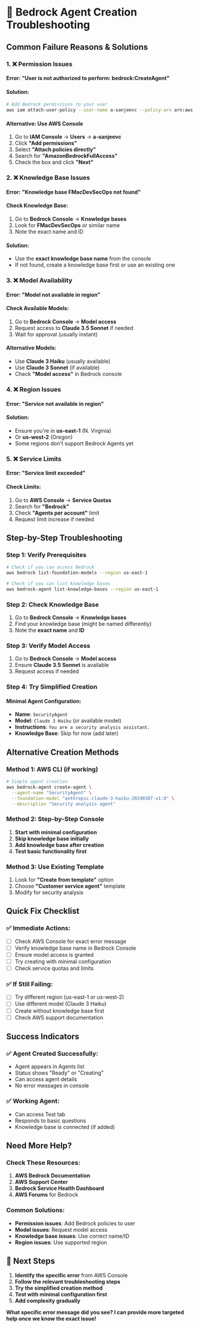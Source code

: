 # 🔧 Bedrock Agent Creation Troubleshooting

## **Common Failure Reasons & Solutions**

### **1. ❌ Permission Issues**

#### **Error**: "User is not authorized to perform: bedrock:CreateAgent"

#### **Solution**:
```bash
# Add Bedrock permissions to your user
aws iam attach-user-policy --user-name a-sanjeevc --policy-arn arn:aws:iam::aws:policy/AmazonBedrockFullAccess
```

#### **Alternative**: Use AWS Console
1. Go to **IAM Console** → **Users** → **a-sanjeevc**
2. Click **"Add permissions"**
3. Select **"Attach policies directly"**
4. Search for **"AmazonBedrockFullAccess"**
5. Check the box and click **"Next"**

### **2. ❌ Knowledge Base Issues**

#### **Error**: "Knowledge base FMacDevSecOps not found"

#### **Check Knowledge Base**:
1. Go to **Bedrock Console** → **Knowledge bases**
2. Look for **FMacDevSecOps** or similar name
3. Note the exact name and ID

#### **Solution**:
- Use the **exact knowledge base name** from the console
- If not found, create a knowledge base first or use an existing one

### **3. ❌ Model Availability**

#### **Error**: "Model not available in region"

#### **Check Available Models**:
1. Go to **Bedrock Console** → **Model access**
2. Request access to **Claude 3.5 Sonnet** if needed
3. Wait for approval (usually instant)

#### **Alternative Models**:
- Use **Claude 3 Haiku** (usually available)
- Use **Claude 3 Sonnet** (if available)
- Check **"Model access"** in Bedrock console

### **4. ❌ Region Issues**

#### **Error**: "Service not available in region"

#### **Solution**:
- Ensure you're in **us-east-1** (N. Virginia)
- Or **us-west-2** (Oregon)
- Some regions don't support Bedrock Agents yet

### **5. ❌ Service Limits**

#### **Error**: "Service limit exceeded"

#### **Check Limits**:
1. Go to **AWS Console** → **Service Quotas**
2. Search for **"Bedrock"**
3. Check **"Agents per account"** limit
4. Request limit increase if needed

## **Step-by-Step Troubleshooting**

### **Step 1: Verify Prerequisites**
```bash
# Check if you can access Bedrock
aws bedrock list-foundation-models --region us-east-1

# Check if you can list knowledge bases
aws bedrock-agent list-knowledge-bases --region us-east-1
```

### **Step 2: Check Knowledge Base**
1. Go to **Bedrock Console** → **Knowledge bases**
2. Find your knowledge base (might be named differently)
3. Note the **exact name** and **ID**

### **Step 3: Verify Model Access**
1. Go to **Bedrock Console** → **Model access**
2. Ensure **Claude 3.5 Sonnet** is available
3. Request access if needed

### **Step 4: Try Simplified Creation**

#### **Minimal Agent Configuration**:
- **Name**: `SecurityAgent`
- **Model**: `Claude 3 Haiku` (or available model)
- **Instructions**: `You are a security analysis assistant.`
- **Knowledge Base**: Skip for now (add later)

## **Alternative Creation Methods**

### **Method 1: AWS CLI (if working)**
```bash
# Simple agent creation
aws bedrock-agent create-agent \
  --agent-name "SecurityAgent" \
  --foundation-model "anthropic.claude-3-haiku-20240307-v1:0" \
  --description "Security analysis agent"
```

### **Method 2: Step-by-Step Console**
1. **Start with minimal configuration**
2. **Skip knowledge base initially**
3. **Add knowledge base after creation**
4. **Test basic functionality first**

### **Method 3: Use Existing Template**
1. Look for **"Create from template"** option
2. Choose **"Customer service agent"** template
3. Modify for security analysis

## **Quick Fix Checklist**

### **✅ Immediate Actions**:
- [ ] Check AWS Console for exact error message
- [ ] Verify knowledge base name in Bedrock Console
- [ ] Ensure model access is granted
- [ ] Try creating with minimal configuration
- [ ] Check service quotas and limits

### **✅ If Still Failing**:
- [ ] Try different region (us-east-1 or us-west-2)
- [ ] Use different model (Claude 3 Haiku)
- [ ] Create without knowledge base first
- [ ] Check AWS support documentation

## **Success Indicators**

### **✅ Agent Created Successfully**:
- Agent appears in Agents list
- Status shows "Ready" or "Creating"
- Can access agent details
- No error messages in console

### **✅ Working Agent**:
- Can access Test tab
- Responds to basic questions
- Knowledge base is connected (if added)

## **Need More Help?**

### **Check These Resources**:
1. **AWS Bedrock Documentation**
2. **AWS Support Center**
3. **Bedrock Service Health Dashboard**
4. **AWS Forums** for Bedrock

### **Common Solutions**:
- **Permission issues**: Add Bedrock policies to user
- **Model issues**: Request model access
- **Knowledge base issues**: Use correct name/ID
- **Region issues**: Use supported region

## **🎯 Next Steps**

1. **Identify the specific error** from AWS Console
2. **Follow the relevant troubleshooting steps**
3. **Try the simplified creation method**
4. **Test with minimal configuration first**
5. **Add complexity gradually**

**What specific error message did you see? I can provide more targeted help once we know the exact issue!**
